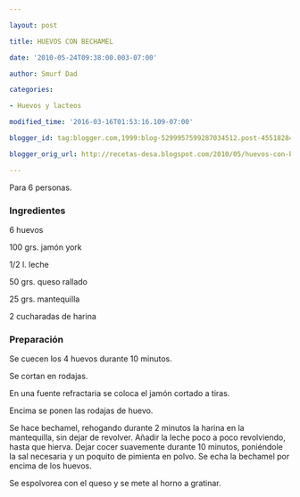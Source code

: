 ```yaml
---

layout: post

title: HUEVOS CON BECHAMEL

date: '2010-05-24T09:38:00.003-07:00'

author: Smurf Dad

categories:

- Huevos y lacteos

modified_time: '2016-03-16T01:53:16.109-07:00'

blogger_id: tag:blogger.com,1999:blog-5299957599287034512.post-4551828454418326254

blogger_orig_url: http://recetas-desa.blogspot.com/2010/05/huevos-con-bechamel.html

---
```


Para 6 personas.

<h3>Ingredientes</h3>

6 huevos

100 grs. jamón york

1/2 l. leche

50 grs. queso rallado

25 grs. mantequilla

2 cucharadas de harina

<h3>Preparación</h3>

Se cuecen los 4 huevos durante 10 minutos.

Se cortan en rodajas.

En una fuente refractaria se coloca el jamón cortado a tiras.

Encima se ponen las rodajas de huevo.

Se hace bechamel, rehogando durante 2 minutos la harina en la mantequilla, sin dejar de revolver. Añadir la leche poco a poco revolviendo, hasta que hierva. Dejar cocer suavemente durante 10 minutos, poniéndole la sal necesaria y un poquito de pimienta en polvo.           Se echa la bechamel por encima de los huevos.

Se espolvorea con el queso y se mete al horno a gratinar.